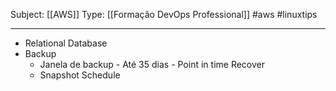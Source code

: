 Subject: [[AWS]] 
Type: [[Formação DevOps Professional]]  #aws  #linuxtips 

---
- Relational Database
- Backup
	- Janela de backup - Até 35 dias - Point in time Recover
	- Snapshot Schedule